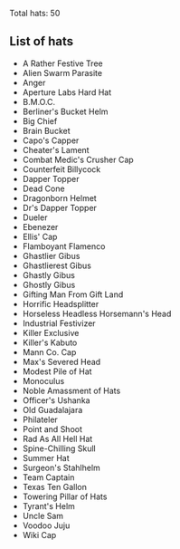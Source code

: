 Total hats: 50

## List of hats
* A Rather Festive Tree
* Alien Swarm Parasite
* Anger
* Aperture Labs Hard Hat
* B.M.O.C.
* Berliner's Bucket Helm
* Big Chief
* Brain Bucket
* Capo's Capper
* Cheater's Lament
* Combat Medic's Crusher Cap
* Counterfeit Billycock
* Dapper Topper
* Dead Cone
* Dragonborn Helmet
* Dr's Dapper Topper
* Dueler
* Ebenezer
* Ellis' Cap
* Flamboyant Flamenco
* Ghastlier Gibus
* Ghastlierest Gibus
* Ghastly Gibus
* Ghostly Gibus
* Gifting Man From Gift Land
* Horrific Headsplitter
* Horseless Headless Horsemann's Head
* Industrial Festivizer
* Killer Exclusive
* Killer's Kabuto
* Mann Co. Cap
* Max's Severed Head
* Modest Pile of Hat
* Monoculus
* Noble Amassment of Hats
* Officer's Ushanka
* Old Guadalajara
* Philateler
* Point and Shoot
* Rad As All Hell Hat
* Spine-Chilling Skull
* Summer Hat
* Surgeon's Stahlhelm
* Team Captain
* Texas Ten Gallon
* Towering Pillar of Hats
* Tyrant's Helm
* Uncle Sam
* Voodoo Juju
* Wiki Cap
